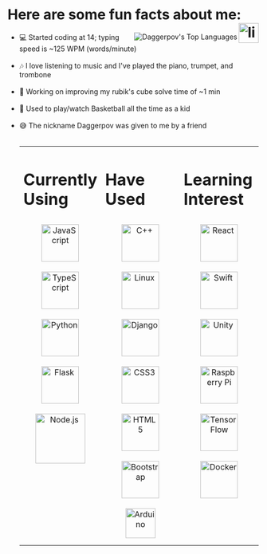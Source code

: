 <h1>Here are some fun facts about me:<a href="https://www.linkedin.com/in/danielagapov" target="_blank">
<img align="right" src=https://img.shields.io/badge/linkedin-%231E77B5.svg?&style=for-the-badge&logo=linkedin&logoColor=white alt=linkedin style="margin-bottom: 5px;" height="40"/>
</a>  </h1>

<img align="right" alt="Daggerpov's Top Languages" src="https://github-readme-stats.vercel.app/api/top-langs?username=Daggerpov&show_icons=true&theme=tokyonight&layout=compact" />

<ul>
  
  <li>💻 Started coding at 14; typing speed is ~125 WPM (words/minute)</li></br>
  <li>🎶 I love listening to music and I've played the piano, trumpet, and trombone</li></br>
  <li>🧩 Working on improving my rubik's cube solve time of ~1 min</li></br>
  <li>🏀 Used to play/watch Basketball all the time as a kid</li></br>
  <li>😅 The nickname Daggerpov was given to me by a friend</li>
</h4>

</br>
<table><tr>
  <td bg="D4AF37" valign="top" width="33%">
    
  # Currently Using  
  <div align="center">  
  <a href="https://en.wikipedia.org/wiki/JavaScript" target="_blank">
    <img style="margin: 10px" src="https://profilinator.rishav.dev/skills-assets/javascript-original.svg" alt="JavaScript" height="75" />  </a>
  <a href="https://www.typescriptlang.org/" target="_blank">
     <img style="margin: 10px" src="https://profilinator.rishav.dev/skills-assets/typescript-original.svg" alt="TypeScript" height="75" />  </a>
  <a href="https://www.python.org/" target="_blank">
    <img style="margin: 10px" src="https://profilinator.rishav.dev/skills-assets/python-original.svg" alt="Python" height="75" />  </a>
  <a href="https://flask.palletsprojects.com/en/2.0.x/" target="_blank">
    <img style="margin: 10px" src="https://www.kindpng.com/picc/m/188-1882416_flask-python-logo-hd-png-download.png" alt="Flask" height="75" />  </a> 
  <a href="https://nodejs.org/en/" target="_blank">
    <img style="margin: 10px" src="https://profilinator.rishav.dev/skills-assets/nodejs-original-wordmark.svg" alt="Node.js" height="100" />  </a>
  </div>

  </td><td valign="top" width="33%">

  # Have Used  
  <div align="center">  
  <a href="https://en.wikipedia.org/wiki/C%2B%2B" target="_blank">
    <img style="margin: 10px" src="https://profilinator.rishav.dev/skills-assets/cplusplus-original.svg" alt="C++" height="75" />  </a>
  <a href="https://en.wikipedia.org/wiki/Linux" target="_blank">
    <img style="margin: 10px" src="https://profilinator.rishav.dev/skills-assets/linux-original.svg" alt="Linux" height="75" />  </a>
  <a href="https://www.djangoproject.com/" target="_blank">
    <img style="margin: 10px" src="https://profilinator.rishav.dev/skills-assets/django-original.svg" alt="Django" height="75" />  </a>
  <a href="https://en.wikipedia.org/wiki/CSS" target="_blank">
    <img style="margin: 10px" src="https://profilinator.rishav.dev/skills-assets/css3-original-wordmark.svg" alt="CSS3" height="75" />  </a>
  <a href="https://en.wikipedia.org/wiki/HTML5" target="_blank">
    <img style="margin: 10px" src="https://profilinator.rishav.dev/skills-assets/html5-original-wordmark.svg" alt="HTML5" height="75" />  </a>
  <a href="https://getbootstrap.com/" target="_blank">
    <img style="margin: 10px" src="https://profilinator.rishav.dev/skills-assets/bootstrap-plain.svg" alt="Bootstrap" height="75" />  </a>
  <a href="https://www.arduino.cc/" target="_blank">
    <img style="margin: 10px" src="https://profilinator.rishav.dev/skills-assets/arduino.png" alt="Arduino" height="60" />  </a>
  </div>

  </td><td valign="top" width="33%">

  # Learning Interest  
  <div align="center">  
  <img style="margin: 10px" src="https://profilinator.rishav.dev/skills-assets/react-original-wordmark.svg" alt="React" height="75" />  
  <img style="margin: 10px" src="https://developer.apple.com/swift/images/swift-og.png" alt="Swift" height="75" />  
  <img style="margin: 10px" src="https://profilinator.rishav.dev/skills-assets/unity.png" alt="Unity" height="75" />  
  <img style="margin: 10px" src="https://profilinator.rishav.dev/skills-assets/raspberrypi.png" alt="Raspberry Pi" height="75" />  
  <img style="margin: 10px" src="https://profilinator.rishav.dev/skills-assets/tensorflow-icon.svg" alt="TensorFlow" height="75" />  
  <img style="margin: 10px" src="https://profilinator.rishav.dev/skills-assets/docker-original-wordmark.svg" alt="Docker" height="75" />  
  </div>

</td></tr></table>  
